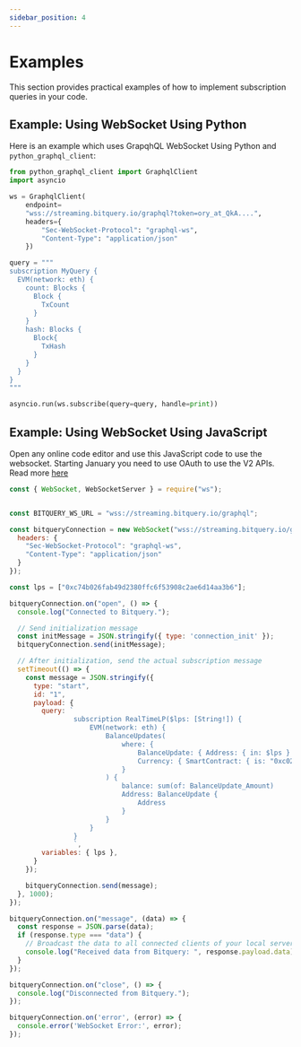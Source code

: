 ```yaml
---
sidebar_position: 4
---
```

# Examples

This section provides practical examples of how to implement subscription queries in your code.


## Example: Using WebSocket Using Python

Here is an example which uses GrapqhQL WebSocket Using Python and `python_graphql_client`:

```python
from python_graphql_client import GraphqlClient
import asyncio

ws = GraphqlClient(
    endpoint=
    "wss://streaming.bitquery.io/graphql?token=ory_at_QkA....",
    headers={
        "Sec-WebSocket-Protocol": "graphql-ws",
        "Content-Type": "application/json"
    })

query = """
subscription MyQuery {
  EVM(network: eth) {
    count: Blocks {
      Block {
        TxCount
      }
    }
    hash: Blocks {
      Block{
        TxHash
      }
    }
  }
}
"""

asyncio.run(ws.subscribe(query=query, handle=print))

```


## Example: Using WebSocket Using JavaScript

Open any online code editor and use this JavaScript code to use the websocket. Starting January you need to use OAuth to use the V2 APIs. Read more [here](/docs/start/authorisation/websocket.md)


```javascript
const { WebSocket, WebSocketServer } = require("ws");


const BITQUERY_WS_URL = "wss://streaming.bitquery.io/graphql";

const bitqueryConnection = new WebSocket("wss://streaming.bitquery.io/graphql?token=ory*at*..", ["graphql-ws"], {
  headers: {
    "Sec-WebSocket-Protocol": "graphql-ws",
    "Content-Type": "application/json"
  }
});

const lps = ["0xc74b026fab49d2380ffc6f53908c2ae6d14aa3b6"];

bitqueryConnection.on("open", () => {
  console.log("Connected to Bitquery.");

  // Send initialization message
  const initMessage = JSON.stringify({ type: 'connection_init' });
  bitqueryConnection.send(initMessage);

  // After initialization, send the actual subscription message
  setTimeout(() => {
    const message = JSON.stringify({
      type: "start",
      id: "1",
      payload: {
        query: `
                subscription RealTimeLP($lps: [String!]) {
                    EVM(network: eth) {
                        BalanceUpdates(
                            where: {
                                BalanceUpdate: { Address: { in: $lps } },
                                Currency: { SmartContract: { is: "0xc02aaa39b223fe8d0a0e5c4f27ead9083c756cc2" }}
                            }
                        ) {
                            balance: sum(of: BalanceUpdate_Amount)
                            Address: BalanceUpdate {
                                Address
                            }
                        }
                    }
                }
                `,
        variables: { lps },
      }
    });

    bitqueryConnection.send(message);
  }, 1000);
});

bitqueryConnection.on("message", (data) => {
  const response = JSON.parse(data);
  if (response.type === "data") {
    // Broadcast the data to all connected clients of your local server
    console.log("Received data from Bitquery: ", response.payload.data);
  }
});

bitqueryConnection.on("close", () => {
  console.log("Disconnected from Bitquery.");
});

bitqueryConnection.on('error', (error) => {
  console.error('WebSocket Error:', error);
});
```